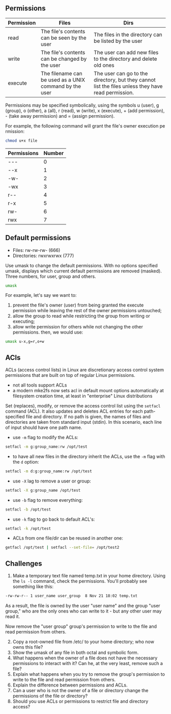 ## Permissions

| Permission | Files | Dirs |
| --- | --- | --- |
| read | The file's contents can be seen by the user | The files in the directory can be listed by the user |
| write | The file's contents can be changed by the user | The user can add new files to the directory and delete old ones |
| execute | The filename can be used as a UNIX command by the user | The user can go to the directory, but they cannot list the files unless they have read permission. |

Permissions may be specified symbolically, using the symbols u (user), g (group), o (other), a (all), r (read), w (write), x (execute), + (add permission), - (take away permission) and = (assign permission).

For example, the following command will grant the file's owner execution permission:

```bash
chmod u+x file
```

| Permissions | Number |
| --- | --- |
| --- | 0 |
| --x | 1 |
| -w- | 2 |
| -wx | 3 |
| r-- | 4 |
| r-x | 5 |
| rw- | 6 |
| rwx | 7 |

## Default permissions

* Files: rw-rw-rw- (666)
* Directories: rwxrwxrwx (777)

Use umask to change the default permissions. With no options specified umask, displays which current default permissions are removed (masked).
Three numbers, for user, group and others.

```bash
umask
```

For example, let's say we want to:

1. prevent the file's owner (user) from being granted the execute permission while leaving the rest of the owner permissions untouched;
2. allow the group to read while restricting the group from writing or executing;
3. allow write permission for others while not changing the other permissions.
then, we would use:

```bash
umask u-x,g=r,o+w
```

## ACls
ACLs (access control lists) in Linux are discretionary access control system permissions that are built on top of regular Linux permissions.

* not all tools support ACLs
* a modern mke2fs now sets acl in default mount options automatically at filesystem creation time, at least in "enterprise" Linux distributions

Set (replaces), modify, or remove the access control list using the <code>setfacl</code> command (ACL). It also updates and deletes ACL entries for each path-specified file and directory. If no path is given, the names of files and directories are taken from standard input (stdin). In this scenario, each line of input should have one path name.

* use <code>-m</code> flag to modify the ACLs:

```bash
setfacl -m g:group_name:rw /opt/test
```

* to have all new files in the directory inherit the ACLs, use the <code>-m</code> flag with the <code>d</code> option:

```bash
setfacl -m d:g:group_name:rw /opt/test
```

* use <code>-X</code> lag to remove a user or group:

```bash
setfacl -X g:group_name /opt/test
```

* use <code>-b</code> flag to remove everything: 

```bash
setfacl -b /opt/test
```

* use <code>-k</code> flag to go back to default ACL's: 

```bash
setfacl -k /opt/test
```

* ACLs from one file/dir can be reused in another one:

```bash
getfacl /opt/test | setfacl --set-file= /opt/test2
```

## Challenges

1. Make a temporary text file named temp.txt in your home directory. Using the <code>ls -l</code> command, check the permissions. You'll probably see something like this: 

```bash
-rw-rw-r-- 1 user_name user_group  8 Nov 21 18:02 temp.txt
```

As a result, the file is owned by the user "user name" and the group "user group," who are the only ones who can write to it - but any other user may read it.

Now remove the "user group" group's permission to write to the file and read permission from others.

2. Copy a root-owned file from /etc/ to your home directory; who now owns this file? 
3. Show the umask of any file in both octal and symbolic form.
4. What happens when the owner of a file does not have the necessary permissions to interact with it? Can he, at the very least, remove such a file? 
5. Explain what happens when you try to remove the group's permission to write to the file and read permission from others.
6. Explain the difference between permissions and ACLs.
7. Can a user who is not the owner of a file or directory change the permissions of the file or directory?
8. Should you use ACLs or permissions to restrict file and directory access? 
